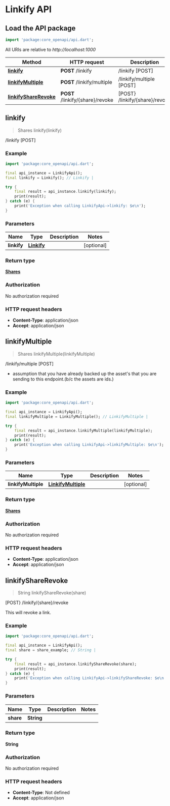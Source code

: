 # Linkify API

## Load the API package
```dart
import 'package:core_openapi/api.dart';
```

All URIs are relative to *http://localhost:1000*

Method | HTTP request | Description
------------- | ------------- | -------------
[**linkify**](LinkifyApi#linkify) | **POST** /linkify | /linkify [POST]
[**linkifyMultiple**](LinkifyApi#linkifymultiple) | **POST** /linkify/multiple | /linkify/multiple [POST]
[**linkifyShareRevoke**](LinkifyApi#linkifysharerevoke) | **POST** /linkify/\{share\}/revoke | [POST} /linkify/\{share\}/revoke


## **linkify**
> Shares linkify(linkify)

/linkify [POST]



### Example
```dart
import 'package:core_openapi/api.dart';

final api_instance = LinkifyApi();
final linkify = Linkify(); // Linkify | 

try {
    final result = api_instance.linkify(linkify);
    print(result);
} catch (e) {
    print('Exception when calling LinkifyApi->linkify: $e\n');
}
```

### Parameters

Name | Type | Description  | Notes
------------- | ------------- | ------------- | -------------
 **linkify** | [**Linkify**](Linkify)|  | [optional] 

### Return type

[**Shares**](Shares)

### Authorization

No authorization required

### HTTP request headers

 - **Content-Type**: application/json
 - **Accept**: application/json



## **linkifyMultiple**
> Shares linkifyMultiple(linkifyMultiple)

/linkify/multiple [POST]

- assumption that you have already backed up the asset's that you are sending to this endpoint.(b/c the assets are ids.)

### Example
```dart
import 'package:core_openapi/api.dart';

final api_instance = LinkifyApi();
final linkifyMultiple = LinkifyMultiple(); // LinkifyMultiple | 

try {
    final result = api_instance.linkifyMultiple(linkifyMultiple);
    print(result);
} catch (e) {
    print('Exception when calling LinkifyApi->linkifyMultiple: $e\n');
}
```

### Parameters

Name | Type | Description  | Notes
------------- | ------------- | ------------- | -------------
 **linkifyMultiple** | [**LinkifyMultiple**](LinkifyMultiple)|  | [optional] 

### Return type

[**Shares**](Shares)

### Authorization

No authorization required

### HTTP request headers

 - **Content-Type**: application/json
 - **Accept**: application/json



## **linkifyShareRevoke**
> String linkifyShareRevoke(share)

[POST} /linkify/\{share\}/revoke

This will revoke a link.

### Example
```dart
import 'package:core_openapi/api.dart';

final api_instance = LinkifyApi();
final share = share_example; // String | 

try {
    final result = api_instance.linkifyShareRevoke(share);
    print(result);
} catch (e) {
    print('Exception when calling LinkifyApi->linkifyShareRevoke: $e\n');
}
```

### Parameters

Name | Type | Description  | Notes
------------- | ------------- | ------------- | -------------
 **share** | **String**|  | 

### Return type

**String**

### Authorization

No authorization required

### HTTP request headers

 - **Content-Type**: Not defined
 - **Accept**: application/json



